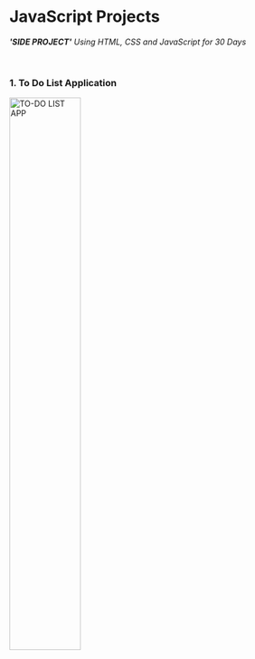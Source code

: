 # JavaScript Projects

***'SIDE PROJECT'** Using HTML, CSS and JavaScript for 30 Days*

<br>

### 1. To Do List Application
<img alt="TO-DO LIST APP" src="https://github.com/dodam24/side-project/assets/121652059/3b901348-8de0-4eb8-952e-8fa764a165f8" width="50%">
